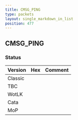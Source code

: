 ```yaml
---
title: CMSG_PING
type: packets
layout: single_markdown_in_list
position: 477
---
```


## CMSG_PING

### Status

Version | Hex | Comment
---------- | ---------- | ---------- 
Classic |  |  
TBC |  |  
WotLK |  |  
Cata |  |  
MoP |  |  